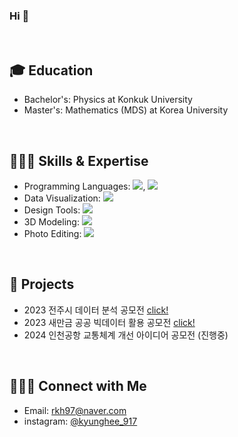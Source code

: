 ### Hi 👋
</br>

## 🎓 Education

- Bachelor's: Physics at Konkuk University
- Master's: Mathematics (MDS) at Korea University
</br>


## 👩🏻‍💻 Skills & Expertise
- Programming Languages: <img src="https://img.shields.io/badge/python-3776AB?style=flat-square&logo=Python&logoColor=white"/>, <img src="https://img.shields.io/badge/C-A8B9CC?style=flat-square&logo=C&logoColor=white"/>
- Data Visualization: <img src="https://img.shields.io/badge/Tableau-E97627?style=flat-square&logo=Tableau&logoColor=white"/>
- Design Tools: <img src="https://img.shields.io/badge/Figma-F24E1E?style=flat-square&logo=Figma&logoColor=white"/>
- 3D Modeling: <img src="https://img.shields.io/badge/Blender-E87D0D?style=flat-square&logo=Blender&logoColor=white"/>
- Photo Editing: <img src="https://img.shields.io/badge/Adobe Lightroom Classic-31A8FF?style=flat-square&logo=Adobe Lightroom Classic&logoColor=white"/>
</br>

## 🚀 **Projects**
- 2023 전주시 데이터 분석 공모전 [click!](https://github.com/kyungheee/2023_Jeonju_Data_Analysis_Competition)
- 2023 새만금 공공 빅데이터 활용 공모전 [click!](https://github.com/kyungheee/2023_Saemangeum_Data_Analysis_Competition)
- 2024 인천공항 교통체계 개선 아이디어 공모전 (진행중)
</br>

## 🙋🏻‍♀️ Connect with Me
- Email: rkh97@naver.com
- instagram: [@kyunghee_917](https://www.instagram.com/kyunghee_917/)

<!--
**kyungheee/kyungheee** is a ✨ _special_ ✨ repository because its `README.md` (this file) appears on your GitHub profile.

Here are some ideas to get you started:

- 🔭 I’m currently working on ...
- 🌱 I’m currently learning ...
- 👯 I’m looking to collaborate on ...
- 🤔 I’m looking for help with ...
- 💬 Ask me about ...
- 📫 How to reach me: ...
- 😄 Pronouns: ...
- ⚡ Fun fact: ...
-->
